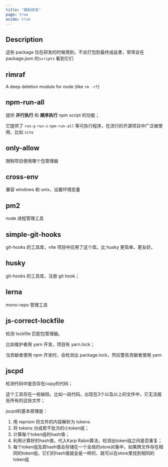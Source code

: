 ```yaml
---
title: "辅助研发"
page: true
aside: true
---
```


## Description

这些 package 仅在研发的时候用到，不会打包到最终成品里，常常会在 package.json 的`scripts` 看到它们

## rimraf

A deep deletion module for node (like `rm -rf`)

## npm-run-all

提供 **并行执行** 和 **顺序执行** npm script 的功能；

它提供了 `run-p` `run-s` `npm-run-all` 等可执行程序，在流行的开源项目中广泛被使用，比如 `vite`

## only-allow

限制项目使用哪个包管理器

## cross-env

兼容 windows 和 unix，设置环境变量

## pm2

node 进程管理工具

## simple-git-hooks

git-hooks 的工具库，vite 项目中应用了这个库。比 husky 更简单，更友好。

## husky

git-hooks 的工具库，注册 git hook；

## lerna

mono-repo 管理工具

## js-correct-lockfile

检测 lockfile 匹配包管理器。

比如维护者用 yarn 开发，项目有 yarn.lock；

当贡献者使用 npm 开发时，会检测出 package.lock，然后警告贡献者使用 yarn


## jscpd
检测代码中是否存在copy的代码；

这个工具存在一些缺陷，比如一段代码，出现在3个以及以上的文件中，它无法报告所有的这些文件；

jscpd的基本原理是：
1. 用 reprism 将文件的内容解析为 tokens
2. 将 tokens 分成若干批次的小token组；
3. 计算每个token组的hash值；
4. 利用计算好的hash值，代入Karp Rabin算法，检测出token组之间是否重复；
5. 每个token组及其hash值会存储在一个全局的store对象中，如果跨文件存在相同的token组，它们的hash值就会是一样的，就可以在store里找到相同的token组

<Giscus />

